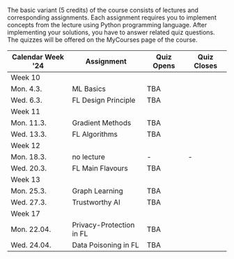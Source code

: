 The basic variant (5 credits) of the course consists of lectures and corresponding assignments.
 Each assignment requires you to implement concepts from the lecture using Python programming language. 
After implementing your solutions, you have to answer related quiz questions. The quizzes will be 
offered on the MyCourses page of the course. 



| Calendar Week '24| Assignment                 | Quiz Opens  |  Quiz Closes  |
|-----------------|-----------------------|---------------|--------------|
|Week 10    |                       |               |              |          
| Mon. 4.3. |   ML Basics       |        TBA |          |  
| Wed. 6.3. |  FL Design Principle       |     TBA     |          |  
|Week 11    |                       |               |              |          
| Mon. 11.3. | Gradient Methods   |    TBA  |            |  
| Wed. 13.3. | FL Algorithms    |      TBA    |      |   
|Week 12    |                       |               |              |         
| Mon. 18.3. |  no lecture  | - |    -     |   
| Wed. 20.3. |  FL Main Flavours    |  TBA    |       |             
|Week 13    |                       |               |              |         
| Mon. 25.3. | Graph Learning | TBA        |               |   
| Wed. 27.3. | Trustworthy AI |  TBA         |               |   
|Week 17   |          |               |              |        
| Mon. 22.04.   |   Privacy-Protection in FL |   TBA | | 
|  Wed. 24.04.   |   Data Poisoning in FL  |   TBA| | 